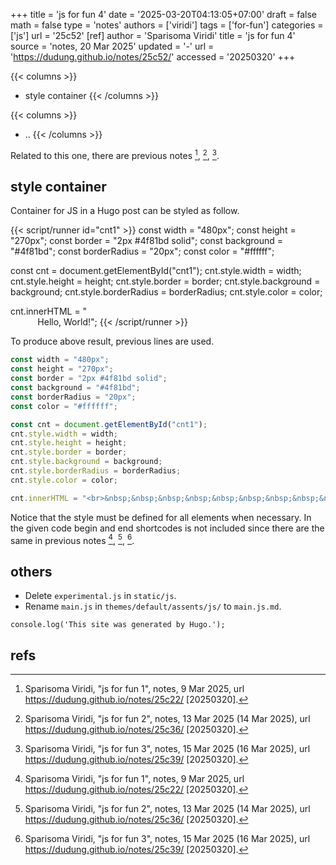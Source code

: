 +++
title = 'js for fun 4'
date = '2025-03-20T04:13:05+07:00'
draft = false
math = false
type = 'notes'
authors = ['viridi']
tags = ['for-fun']
categories = ['js']
url = '25c52'
[ref]
author = 'Sparisoma Viridi'
title = 'js for fun 4'
source = 'notes, 20 Mar 2025'
updated = '-'
url = 'https://dudung.github.io/notes/25c52/'
accessed = '20250320'
+++

{{< columns >}}
+ style container
{{< /columns >}}

{{< columns >}}
+ ..
{{< /columns >}}

<!--more-->

Related to this one, there are previous notes [^viridi_2025a], [^viridi_2025b], [^viridi_2025c].


## style container
Container for JS in a Hugo post can be styled as follow.

{{< script/runner id="cnt1" >}}
const width = "480px";
const height = "270px";
const border = "2px #4f81bd solid";
const background = "#4f81bd";
const borderRadius = "20px";
const color = "#ffffff";

const cnt = document.getElementById("cnt1");
cnt.style.width = width;
cnt.style.height = height;
cnt.style.border = border;
cnt.style.background = background;
cnt.style.borderRadius = borderRadius;
cnt.style.color = color;

cnt.innerHTML = "<br>&nbsp;&nbsp;&nbsp;&nbsp;&nbsp;&nbsp;&nbsp;&nbsp;&nbsp;&nbsp; Hello, World!";
{{< /script/runner >}}

To produce above result, previous lines are used.

```js
const width = "480px";
const height = "270px";
const border = "2px #4f81bd solid";
const background = "#4f81bd";
const borderRadius = "20px";
const color = "#ffffff";

const cnt = document.getElementById("cnt1");
cnt.style.width = width;
cnt.style.height = height;
cnt.style.border = border;
cnt.style.background = background;
cnt.style.borderRadius = borderRadius;
cnt.style.color = color;

cnt.innerHTML = "<br>&nbsp;&nbsp;&nbsp;&nbsp;&nbsp;&nbsp;&nbsp;&nbsp;&nbsp;&nbsp; Hello, World!";
```

Notice that the style must be defined for all elements when necessary. In the given code begin and end shortcodes is not included since there are the same in previous notes [^viridi_2025a], [^viridi_2025b], [^viridi_2025c].


## others
+ Delete `experimental.js` in `static/js`.
+ Rename `main.js` in `themes/default/assents/js/` to `main.js.md`.
```
console.log('This site was generated by Hugo.');
```


## refs
[^viridi_2025a]: Sparisoma Viridi, "js for fun 1", notes, 9 Mar 2025, url https://dudung.github.io/notes/25c22/ [20250320].
[^viridi_2025b]: Sparisoma Viridi, "js for fun 2", notes, 13 Mar 2025 (14 Mar 2025), url https://dudung.github.io/notes/25c36/ [20250320].
[^viridi_2025c]: Sparisoma Viridi, "js for fun 3", notes, 15 Mar 2025 (16 Mar 2025), url https://dudung.github.io/notes/25c39/ [20250320].
